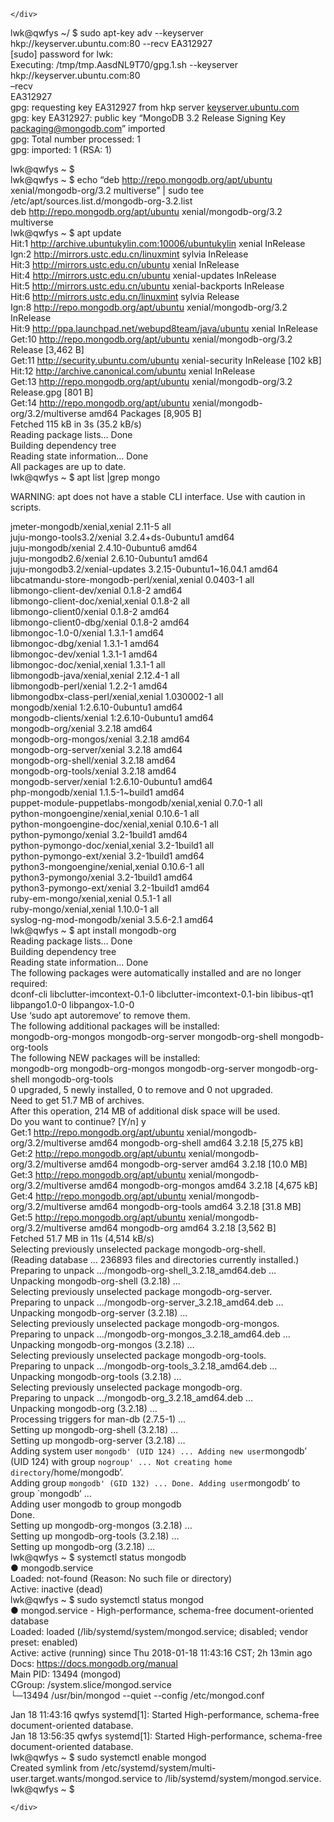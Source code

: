 <!DOCTYPE html>
<html>

<head>
  <meta charset="utf-8">
  <meta name="viewport" content="width=device-width, initial-scale=1.0">
  <title>Install MongoDB in Limux mint 18.2</title>
  <link rel="stylesheet" href="https://stackedit.io/style.css" />
</head>

<body class="stackedit">
  <div class="stackedit__left">
    <div class="stackedit__toc">
      
    </div>
  </div>
  <div class="stackedit__right">
    <div class="stackedit__html">
      <p>lwk@qwfys ~/ $ sudo apt-key adv --keyserver hkp://keyserver.ubuntu.com:80 --recv EA312927<br>
[sudo] password for lwk:<br>
Executing: /tmp/tmp.AasdNL9T70/gpg.1.sh --keyserver<br>
hkp://keyserver.ubuntu.com:80<br>
–recv<br>
EA312927<br>
gpg: requesting key EA312927 from hkp server <a href="http://keyserver.ubuntu.com">keyserver.ubuntu.com</a><br>
gpg: key EA312927: public key “MongoDB 3.2 Release Signing Key <a href="mailto:packaging@mongodb.com">packaging@mongodb.com</a>” imported<br>
gpg: Total number processed: 1<br>
gpg:               imported: 1  (RSA: 1)</p>
<p>lwk@qwfys ~ $<br>
lwk@qwfys ~ $ echo “deb <a href="http://repo.mongodb.org/apt/ubuntu">http://repo.mongodb.org/apt/ubuntu</a> xenial/mongodb-org/3.2 multiverse” | sudo tee /etc/apt/sources.list.d/mongodb-org-3.2.list<br>
deb <a href="http://repo.mongodb.org/apt/ubuntu">http://repo.mongodb.org/apt/ubuntu</a> xenial/mongodb-org/3.2 multiverse<br>
lwk@qwfys ~ $ apt update<br>
Hit:1 <a href="http://archive.ubuntukylin.com:10006/ubuntukylin">http://archive.ubuntukylin.com:10006/ubuntukylin</a> xenial InRelease<br>
Ign:2 <a href="http://mirrors.ustc.edu.cn/linuxmint">http://mirrors.ustc.edu.cn/linuxmint</a> sylvia InRelease<br>
Hit:3 <a href="http://mirrors.ustc.edu.cn/ubuntu">http://mirrors.ustc.edu.cn/ubuntu</a> xenial InRelease<br>
Hit:4 <a href="http://mirrors.ustc.edu.cn/ubuntu">http://mirrors.ustc.edu.cn/ubuntu</a> xenial-updates InRelease<br>
Hit:5 <a href="http://mirrors.ustc.edu.cn/ubuntu">http://mirrors.ustc.edu.cn/ubuntu</a> xenial-backports InRelease<br>
Hit:6 <a href="http://mirrors.ustc.edu.cn/linuxmint">http://mirrors.ustc.edu.cn/linuxmint</a> sylvia Release<br>
Ign:8 <a href="http://repo.mongodb.org/apt/ubuntu">http://repo.mongodb.org/apt/ubuntu</a> xenial/mongodb-org/3.2 InRelease<br>
Hit:9 <a href="http://ppa.launchpad.net/webupd8team/java/ubuntu">http://ppa.launchpad.net/webupd8team/java/ubuntu</a> xenial InRelease<br>
Get:10 <a href="http://repo.mongodb.org/apt/ubuntu">http://repo.mongodb.org/apt/ubuntu</a> xenial/mongodb-org/3.2 Release [3,462 B]<br>
Get:11 <a href="http://security.ubuntu.com/ubuntu">http://security.ubuntu.com/ubuntu</a> xenial-security InRelease [102 kB]<br>
Hit:12 <a href="http://archive.canonical.com/ubuntu">http://archive.canonical.com/ubuntu</a> xenial InRelease<br>
Get:13 <a href="http://repo.mongodb.org/apt/ubuntu">http://repo.mongodb.org/apt/ubuntu</a> xenial/mongodb-org/3.2 Release.gpg [801 B]<br>
Get:14 <a href="http://repo.mongodb.org/apt/ubuntu">http://repo.mongodb.org/apt/ubuntu</a> xenial/mongodb-org/3.2/multiverse amd64 Packages [8,905 B]<br>
Fetched 115 kB in 3s (35.2 kB/s)<br>
Reading package lists… Done<br>
Building dependency tree<br>
Reading state information… Done<br>
All packages are up to date.<br>
lwk@qwfys ~ $ apt list |grep mongo</p>
<p>WARNING: apt does not have a stable CLI interface. Use with caution in scripts.</p>
<p>jmeter-mongodb/xenial,xenial 2.11-5 all<br>
juju-mongo-tools3.2/xenial 3.2.4+ds-0ubuntu1 amd64<br>
juju-mongodb/xenial 2.4.10-0ubuntu6 amd64<br>
juju-mongodb2.6/xenial 2.6.10-0ubuntu1 amd64<br>
juju-mongodb3.2/xenial-updates 3.2.15-0ubuntu1~16.04.1 amd64<br>
libcatmandu-store-mongodb-perl/xenial,xenial 0.0403-1 all<br>
libmongo-client-dev/xenial 0.1.8-2 amd64<br>
libmongo-client-doc/xenial,xenial 0.1.8-2 all<br>
libmongo-client0/xenial 0.1.8-2 amd64<br>
libmongo-client0-dbg/xenial 0.1.8-2 amd64<br>
libmongoc-1.0-0/xenial 1.3.1-1 amd64<br>
libmongoc-dbg/xenial 1.3.1-1 amd64<br>
libmongoc-dev/xenial 1.3.1-1 amd64<br>
libmongoc-doc/xenial,xenial 1.3.1-1 all<br>
libmongodb-java/xenial,xenial 2.12.4-1 all<br>
libmongodb-perl/xenial 1.2.2-1 amd64<br>
libmongodbx-class-perl/xenial,xenial 1.030002-1 all<br>
mongodb/xenial 1:2.6.10-0ubuntu1 amd64<br>
mongodb-clients/xenial 1:2.6.10-0ubuntu1 amd64<br>
mongodb-org/xenial 3.2.18 amd64<br>
mongodb-org-mongos/xenial 3.2.18 amd64<br>
mongodb-org-server/xenial 3.2.18 amd64<br>
mongodb-org-shell/xenial 3.2.18 amd64<br>
mongodb-org-tools/xenial 3.2.18 amd64<br>
mongodb-server/xenial 1:2.6.10-0ubuntu1 amd64<br>
php-mongodb/xenial 1.1.5-1~build1 amd64<br>
puppet-module-puppetlabs-mongodb/xenial,xenial 0.7.0-1 all<br>
python-mongoengine/xenial,xenial 0.10.6-1 all<br>
python-mongoengine-doc/xenial,xenial 0.10.6-1 all<br>
python-pymongo/xenial 3.2-1build1 amd64<br>
python-pymongo-doc/xenial,xenial 3.2-1build1 all<br>
python-pymongo-ext/xenial 3.2-1build1 amd64<br>
python3-mongoengine/xenial,xenial 0.10.6-1 all<br>
python3-pymongo/xenial 3.2-1build1 amd64<br>
python3-pymongo-ext/xenial 3.2-1build1 amd64<br>
ruby-em-mongo/xenial,xenial 0.5.1-1 all<br>
ruby-mongo/xenial,xenial 1.10.0-1 all<br>
syslog-ng-mod-mongodb/xenial 3.5.6-2.1 amd64<br>
lwk@qwfys ~ $ apt install mongodb-org<br>
Reading package lists… Done<br>
Building dependency tree<br>
Reading state information… Done<br>
The following packages were automatically installed and are no longer required:<br>
dconf-cli libclutter-imcontext-0.1-0 libclutter-imcontext-0.1-bin libibus-qt1 libpango1.0-0 libpangox-1.0-0<br>
Use ‘sudo apt autoremove’ to remove them.<br>
The following additional packages will be installed:<br>
mongodb-org-mongos mongodb-org-server mongodb-org-shell mongodb-org-tools<br>
The following NEW packages will be installed:<br>
mongodb-org mongodb-org-mongos mongodb-org-server mongodb-org-shell mongodb-org-tools<br>
0 upgraded, 5 newly installed, 0 to remove and 0 not upgraded.<br>
Need to get 51.7 MB of archives.<br>
After this operation, 214 MB of additional disk space will be used.<br>
Do you want to continue? [Y/n] y<br>
Get:1 <a href="http://repo.mongodb.org/apt/ubuntu">http://repo.mongodb.org/apt/ubuntu</a> xenial/mongodb-org/3.2/multiverse amd64 mongodb-org-shell amd64 3.2.18 [5,275 kB]<br>
Get:2 <a href="http://repo.mongodb.org/apt/ubuntu">http://repo.mongodb.org/apt/ubuntu</a> xenial/mongodb-org/3.2/multiverse amd64 mongodb-org-server amd64 3.2.18 [10.0 MB]<br>
Get:3 <a href="http://repo.mongodb.org/apt/ubuntu">http://repo.mongodb.org/apt/ubuntu</a> xenial/mongodb-org/3.2/multiverse amd64 mongodb-org-mongos amd64 3.2.18 [4,675 kB]<br>
Get:4 <a href="http://repo.mongodb.org/apt/ubuntu">http://repo.mongodb.org/apt/ubuntu</a> xenial/mongodb-org/3.2/multiverse amd64 mongodb-org-tools amd64 3.2.18 [31.8 MB]<br>
Get:5 <a href="http://repo.mongodb.org/apt/ubuntu">http://repo.mongodb.org/apt/ubuntu</a> xenial/mongodb-org/3.2/multiverse amd64 mongodb-org amd64 3.2.18 [3,562 B]<br>
Fetched 51.7 MB in 11s (4,514 kB/s)<br>
Selecting previously unselected package mongodb-org-shell.<br>
(Reading database … 236893 files and directories currently installed.)<br>
Preparing to unpack …/mongodb-org-shell_3.2.18_amd64.deb …<br>
Unpacking mongodb-org-shell (3.2.18) …<br>
Selecting previously unselected package mongodb-org-server.<br>
Preparing to unpack …/mongodb-org-server_3.2.18_amd64.deb …<br>
Unpacking mongodb-org-server (3.2.18) …<br>
Selecting previously unselected package mongodb-org-mongos.<br>
Preparing to unpack …/mongodb-org-mongos_3.2.18_amd64.deb …<br>
Unpacking mongodb-org-mongos (3.2.18) …<br>
Selecting previously unselected package mongodb-org-tools.<br>
Preparing to unpack …/mongodb-org-tools_3.2.18_amd64.deb …<br>
Unpacking mongodb-org-tools (3.2.18) …<br>
Selecting previously unselected package mongodb-org.<br>
Preparing to unpack …/mongodb-org_3.2.18_amd64.deb …<br>
Unpacking mongodb-org (3.2.18) …<br>
Processing triggers for man-db (2.7.5-1) …<br>
Setting up mongodb-org-shell (3.2.18) …<br>
Setting up mongodb-org-server (3.2.18) …<br>
Adding system user <code>mongodb' (UID 124) ... Adding new user</code>mongodb’ (UID 124) with group <code>nogroup' ... Not creating home directory</code>/home/mongodb’.<br>
Adding group <code>mongodb' (GID 132) ... Done. Adding user</code>mongodb’ to group `mongodb’ …<br>
Adding user mongodb to group mongodb<br>
Done.<br>
Setting up mongodb-org-mongos (3.2.18) …<br>
Setting up mongodb-org-tools (3.2.18) …<br>
Setting up mongodb-org (3.2.18) …<br>
lwk@qwfys ~ $ systemctl status mongodb<br>
● mongodb.service<br>
Loaded: not-found (Reason: No such file or directory)<br>
Active: inactive (dead)<br>
lwk@qwfys ~ $ sudo systemctl status mongod<br>
● mongod.service - High-performance, schema-free document-oriented database<br>
Loaded: loaded (/lib/systemd/system/mongod.service; disabled; vendor preset: enabled)<br>
Active: active (running) since Thu 2018-01-18 11:43:16 CST; 2h 13min ago<br>
Docs: <a href="https://docs.mongodb.org/manual">https://docs.mongodb.org/manual</a><br>
Main PID: 13494 (mongod)<br>
CGroup: /system.slice/mongod.service<br>
└─13494 /usr/bin/mongod --quiet --config /etc/mongod.conf</p>
<p>Jan 18 11:43:16 qwfys systemd[1]: Started High-performance, schema-free document-oriented database.<br>
Jan 18 13:56:35 qwfys systemd[1]: Started High-performance, schema-free document-oriented database.<br>
lwk@qwfys ~ $ sudo systemctl enable mongod<br>
Created symlink from /etc/systemd/system/multi-user.target.wants/mongod.service to /lib/systemd/system/mongod.service.<br>
lwk@qwfys ~ $</p>

    </div>
  </div>
</body>

</html>
